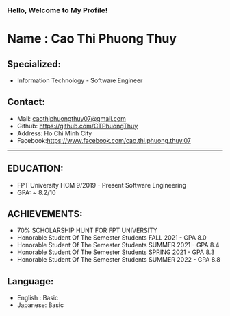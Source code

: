 ###                                                  Hello, Welcome to My Profile! 

# Name : Cao Thi Phuong Thuy
 ## Specialized:
 * Information Technology - Software Engineer
 ## Contact:
   - Mail: caothiphuongthuy07@gmail.com
   - Github: https://github.com/CTPhuongThuy
   - Address: Ho Chi Minh City
   - Facebook:https://www.facebook.com/cao.thi.phuong.thuy.07
 ___
 
## EDUCATION:
 * FPT University HCM 9/2019 - Present
 Software Engineering 
 * GPA: ~ 8.2/10
## ACHIEVEMENTS:
 * 70% SCHOLARSHIP HUNT FOR FPT UNIVERSITY    
 * Honorable Student Of The Semester 
 Students FALL 2021 - GPA 8.0
 * Honorable Student Of The Semester 
 Students SUMMER 2021 - GPA 8.4
  * Honorable Student Of The Semester 
 Students SPRING 2021 - GPA 8.3   
  * Honorable Student Of The Semester 
 Students SUMMER 2022 - GPA 8.8                                 
                                  
## Language:
  * English : Basic 
  * Japanese: Basic 

